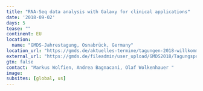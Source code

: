 ```yaml
---
title: "RNA-Seq data analysis with Galaxy for clinical applications"
date: '2018-09-02'
days: 5
tease: ""
continent: EU
location:
  name: "GMDS-Jahrestagung, Osnabrück, Germany"
location_url: "https://gmds.de/aktuelles-termine/tagungen-2018-willkommen/welcome/"
external_url: "https://gmds.de/fileadmin/user_upload/GMDS2018/Tagungsprogramm_GMDS_2018_v18.pdf#page=60"
gtn: false
contact: "Markus Wolfien, Andrea Bagnacani, Olaf Wolkenhauer "
image: 
subsites: [global, us]
---
```

